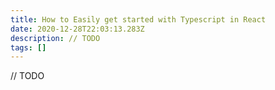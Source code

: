 ```yaml
---
title: How to Easily get started with Typescript in React
date: 2020-12-28T22:03:13.283Z
description: // TODO
tags: []
---
```

// TODO